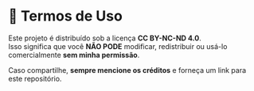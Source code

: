 # 🚫 Termos de Uso  

Este projeto é distribuído sob a licença **CC BY-NC-ND 4.0**.  
Isso significa que você **NÃO PODE** modificar, redistribuir ou usá-lo comercialmente **sem minha permissão**.  

Caso compartilhe, **sempre mencione os créditos** e forneça um link para este repositório.  
